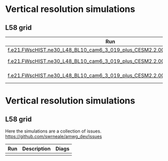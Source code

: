 


# Vertical resolution simulations

## L58 grid


| Run           | Description   | Tag |  Diags |
| ---------     | ------------- | --- | -------|
|[f.e21.FWscHIST.ne30_L48_BL10_cam6_3_019_plus_CESM2.2.001_zm2.hf](https://svn-cesm2-expdb.cgd.ucar.edu/f.e21.FWscHIST.ne30_L48_BL10_cam6_3_019_plus_CESM2.2.001_zm2.hf)    | Control | [cam7_test_0.0.1](https://github.com/cecilehannay/CAM7-dev-simulations/releases/tag/cam7_test_0.0.1) |[diags](https://webext.cgd.ucar.edu/FWscHIST/f.e21.FWscHIST.ne30_L48_BL10_cam6_3_019_plus_CESM2.2.001_zm2.hf/atm/)|
|[f.e21.FWscHIST.ne30_L48_BL10_cam6_3_019_plus_CESM2.2.001_zm2_dmpdz0.8.hf](https://svn-cesm2-expdb.cgd.ucar.edu/f.e21.FWscHIST.ne30_L48_BL10_cam6_3_019_plus_CESM2.2.001_zm2_dmpdz0.8.hf)    | dmpdz = 1->0.8 | [cam7_test_0.02](https://github.com/cecilehannay/CAM7-dev-simulations/releases/tag/cam7_test_0.0.2) | [diags](https://webext.cgd.ucar.edu/FWscHIST/f.e21.FWscHIST.ne30_L48_BL10_cam6_3_019_plus_CESM2.2.001_zm2_dmpdz0.8.hf/atm/)|
|[f.e21.FWscHIST.ne30_L48_BL10_cam6_3_019_plus_CESM2.2.001_zm2_dmpdz1.2.hf](https://svn-cesm2-expdb.cgd.ucar.edu/f.e21.FWscHIST.ne30_L48_BL10_cam6_3_019_plus_CESM2.2.001_zm2_dmpdz1.2.hf)    | dmpdz = 1->1.2 | [cam7_test_0.03](https://github.com/cecilehannay/CAM7-dev-simulations/releases/tag/cam7_test_0.0.3) | [diags](https://webext.cgd.ucar.edu/FWscHIST/f.e21.FWscHIST.ne30_L48_BL10_cam6_3_019_plus_CESM2.2.001_zm2_dmpdz1.2.hf/atm/)|





# Vertical resolution simulations 

## L58 grid

Here the simulations are a collection of issues. https://github.com/swrneale/amwg_dev/issues


| Run           | Description   |  Diags |
| ---------     | ------------- | -------|
|               |               |        |   

